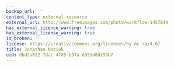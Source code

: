 ```yaml
---
backup_url: ''
content_type: external-resource
external_url: http://www.freeimages.com/photo/workflow-1457844
has_external_licence_warning: true
has_external_license_warning: true
is_broken: ''
license: https://creativecommons.org/licenses/by-nc-sa/4.0/
title: Jonathan Natiuk
uid: dbd2a022-7dac-4f89-b37a-d351d8d193b7
---
```


